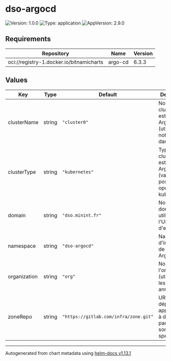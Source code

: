 # dso-argocd

![Version: 1.0.0](https://img.shields.io/badge/Version-1.0.0-informational?style=flat-square) ![Type: application](https://img.shields.io/badge/Type-application-informational?style=flat-square) ![AppVersion: 2.9.0](https://img.shields.io/badge/AppVersion-2.9.0-informational?style=flat-square)

## Requirements

| Repository | Name | Version |
|------------|------|---------|
| oci://registry-1.docker.io/bitnamicharts | argo-cd | 6.3.3 |

## Values

| Key | Type | Default | Description |
|-----|------|---------|-------------|
| clusterName | string | `"cluster0"` | Nom du cluster où est déployé ArgoCD (utilisé notamment dans l'URL) |
| clusterType | string | `"kubernetes"` | Type de cluster où est déployé ArgoCD (valeurs possibles : openshift, kubernetes) |
| domain | string | `"dso.minint.fr"` | Nom de domaine à utiliser dans l'URL d'exposition |
| namespace | string | `"dso-argocd"` | Namespace d'installation de l'instance ArgoCD |
| organization | string | `"org"` | Nom de l'organisation (utilisé dans les annotations) |
| zoneRepo | string | `"https://gitlab.com/infra/zone.git"` | URL du dépôt où les applications à déployer par ArgoCD sont spécifiées |

----------------------------------------------
Autogenerated from chart metadata using [helm-docs v1.13.1](https://github.com/norwoodj/helm-docs/releases/v1.13.1)
